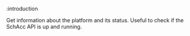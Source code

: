 :introduction

Get information about the platform and its status. Useful to check if the SchAcc
API is up and running.
